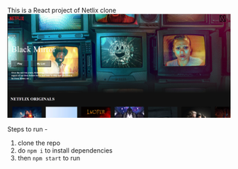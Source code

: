 This is a React project of Netlix clone
![alt text](image.png)

Steps to run -
1. clone the repo
2. do `npm i` to install dependencies
3. then `npm start` to run 